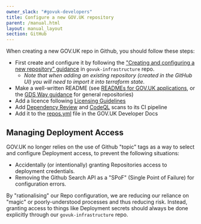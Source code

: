 ```yaml
---
owner_slack: "#govuk-developers"
title: Configure a new GOV.UK repository
parent: /manual.html
layout: manual_layout
section: GitHub
---
```


When creating a new GOV.UK repo in Github, you should follow these steps:

- First create and configure it by following the ["Creating and configuring a new repository" guidance][create-repo] in `govuk-infrastructure` repo.
  - _Note that when adding an existing repository (created in the GitHub UI) you will need to import it into terraform state._
- Make a well-written README (see [READMEs for GOV.UK applications](/manual/readmes.html), or the [GDS Way guidance][readmes] for general repositories)
- Add a licence following [Licensing Guidelines](https://gds-way.digital.cabinet-office.gov.uk/manuals/licensing.html#specifying-the-licence)
- Add [Dependency Review](/manual/dependency-review.html) and [CodeQL](/manual/codeql.html) scans to its CI pipeline
- Add it to the [repos.yml](https://github.com/alphagov/govuk-developer-docs/blob/main/data/repos.yml) file in the GOV.UK Developer Docs

## Managing Deployment Access

GOV.UK no longer relies on the use of Github "topic" tags as a way to select and configure Deployment access, to prevent the following situations:

- Accidentally (or intentionally) granting Repositories access to deployment credentials.
- Removing the Github Search API as a "SPoF" (Single Point of Failure) for configuration errors.

By "rationalising" our Repo configuration, we are reducing our reliance on "magic" or poorly-understood processes and thus reducing risk. Instead, granting access to things like Deployment secrets should always be done explicitly through our `govuk-infrastructure` repo.

[create-repo]: https://github.com/alphagov/govuk-infrastructure/blob/main/terraform/deployments/github/README.md#adding-existing-repositories
[readmes]: https://gds-way.digital.cabinet-office.gov.uk/manuals/readme-guidance.html#writing-readmes
